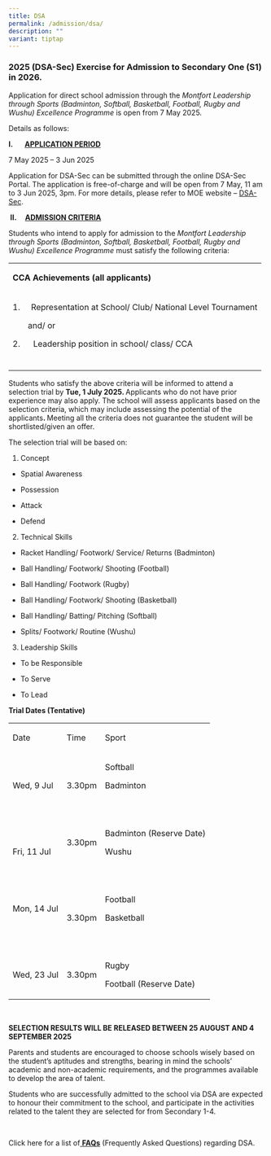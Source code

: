 ```yaml
---
title: DSA
permalink: /admission/dsa/
description: ""
variant: tiptap
---
```

<h3>2025 (DSA-Sec) Exercise for Admission to Secondary One (S1) in 2026.</h3>
<p>Application for direct school admission through the <em>Montfort Leadership through Sports (Badminton, Softball, Basketball, Football, Rugby and Wushu) Excellence Programme</em> is
open from 7 May 2025.</p>
<p></p>
<p>Details as follows:</p>
<p><strong>I.&nbsp;&nbsp;&nbsp;&nbsp;&nbsp;&nbsp; <u>APPLICATION PERIOD</u></strong>
</p>
<p>7 May 2025 – 3 Jun 2025</p>
<p>Application for DSA-Sec can be submitted through the online DSA-Sec Portal.
The application is free-of-charge and will be open from 7 May, 11 am to
3 Jun 2025, 3pm. For more details, please refer to MOE website – <a href="https://www.moe.gov.sg/secondary/dsa" rel="noopener nofollow" target="_blank">DSA-Sec</a>.</p>
<p><strong>&nbsp;II.&nbsp;&nbsp;&nbsp;&nbsp; <u>ADMISSION CRITERIA</u></strong>
</p>
<p>Students who intend to apply for admission to the <em>Montfort Leadership through Sports (Badminton, Softball, Basketball, Football, Rugby and Wushu) Excellence Programme </em>must
satisfy the following criteria: &nbsp;</p>
<table style="minWidth: 25px">
<colgroup>
<col>
</colgroup>
<tbody>
<tr>
<td rowspan="1" colspan="1">
<p><strong>CCA Achievements (all applicants)</strong>
</p>
</td>
</tr>
<tr>
<td rowspan="1" colspan="1">
<p>1.&nbsp;&nbsp;&nbsp;&nbsp; Representation at School/ Club/ National Level
Tournament</p>
<p>&nbsp;&nbsp;&nbsp;&nbsp;&nbsp;&nbsp; and/ or</p>
<p>2.&nbsp;&nbsp;&nbsp;&nbsp;&nbsp; Leadership position in school/ class/
CCA</p>
</td>
</tr>
<tr>
<td rowspan="1" colspan="1">
<p></p>
</td>
</tr>
</tbody>
</table>
<p>Students who satisfy the above criteria will be informed to attend a selection
trial by <strong>Tue, 1 July 2025. </strong>Applicants who do not have prior
experience may also apply. The school will assess applicants based on the
selection criteria, which may include assessing the potential of the applicants<strong>. </strong>Meeting
all the criteria does not guarantee the student will be shortlisted/given
an offer.</p>
<p>The selection trial will be based on:</p>
<ol data-tight="true" class="tight">
<li>
<p>Concept</p>
</li>
</ol>
<ul data-tight="true" class="tight">
<li>
<p>Spatial Awareness</p>
</li>
<li>
<p>Possession</p>
</li>
<li>
<p>Attack</p>
</li>
<li>
<p>Defend</p>
</li>
</ul>
<p></p>
<ol start="2" data-tight="true" class="tight">
<li>
<p>Technical Skills</p>
</li>
</ol>
<ul data-tight="true" class="tight">
<li>
<p>Racket Handling/ Footwork/ Service/ Returns (Badminton)</p>
</li>
<li>
<p>Ball Handling/ Footwork/ Shooting (Football)</p>
</li>
<li>
<p>Ball Handling/ Footwork (Rugby)</p>
</li>
<li>
<p>Ball Handling/ Footwork/ Shooting (Basketball)</p>
</li>
<li>
<p>Ball Handling/ Batting/ Pitching (Softball)</p>
</li>
<li>
<p>Splits/ Footwork/ Routine (Wushu)</p>
</li>
</ul>
<p></p>
<ol start="3" data-tight="true" class="tight">
<li>
<p>Leadership Skills</p>
</li>
</ol>
<ul data-tight="true" class="tight">
<li>
<p>To be Responsible</p>
</li>
<li>
<p>To Serve</p>
</li>
<li>
<p>To Lead</p>
</li>
</ul>
<p><strong>Trial Dates (Tentative)</strong>
</p>
<table style="minWidth: 75px">
<colgroup>
<col>
<col>
<col>
</colgroup>
<tbody>
<tr>
<td rowspan="1" colspan="1">
<p>Date</p>
</td>
<td rowspan="1" colspan="1">
<p>Time</p>
</td>
<td rowspan="1" colspan="1">
<p>Sport</p>
</td>
</tr>
<tr>
<td rowspan="1" colspan="1">
<p>Wed, 9 Jul</p>
</td>
<td rowspan="1" colspan="1">
<p>3.30pm</p>
</td>
<td rowspan="1" colspan="1">
<p>Softball</p>
<p>Badminton</p>
<p>&nbsp;</p>
</td>
</tr>
<tr>
<td rowspan="1" colspan="1">
<p>Fri, 11 Jul</p>
</td>
<td rowspan="1" colspan="1">
<p>3.30pm</p>
<p>&nbsp;</p>
</td>
<td rowspan="1" colspan="1">
<p>Badminton (Reserve Date)</p>
<p>Wushu</p>
<p>&nbsp;</p>
</td>
</tr>
<tr>
<td rowspan="1" colspan="1">
<p>Mon, 14 Jul</p>
<p>&nbsp;</p>
</td>
<td rowspan="1" colspan="1">
<p>3.30pm</p>
</td>
<td rowspan="1" colspan="1">
<p>Football</p>
<p>Basketball</p>
<p>&nbsp;</p>
</td>
</tr>
<tr>
<td rowspan="1" colspan="1">
<p>Wed, 23 Jul</p>
</td>
<td rowspan="1" colspan="1">
<p>3.30pm</p>
</td>
<td rowspan="1" colspan="1">
<p>Rugby</p>
<p>Football (Reserve Date)</p>
</td>
</tr>
</tbody>
</table>
<p><strong>&nbsp;</strong>
</p>
<p><strong>SELECTION RESULTS WILL BE RELEASED BETWEEN 25 AUGUST AND 4 SEPTEMBER 2025</strong>
</p>
<p>Parents and students are encouraged to choose schools wisely based on
the student’s aptitudes and strengths, bearing in mind the schools’ academic
and non-academic requirements, and the programmes available to develop
the area of talent.</p>
<p>Students who are successfully admitted to the school via DSA are expected
to honour their commitment to the school, and participate in the activities
related to the talent they are selected for from Secondary 1-4.</p>
<p>&nbsp;</p>
<p>Click here for a list of<a href="/files/MSS_DSA_FAQ_2025_updated_29_Apr.pdf" rel="noopener noreferrer nofollow" target="_blank"> </a><strong><a href="/files/MSS_DSA_FAQ_2025_updated_29_Apr.pdf" rel="noopener noreferrer nofollow" target="_blank">FAQs</a></strong> (Frequently
Asked Questions) regarding DSA.</p>